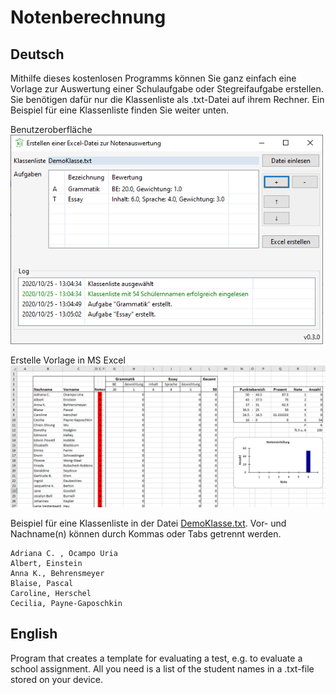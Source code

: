 # Notenberechnung

## Deutsch
Mithilfe dieses kostenlosen Programms können Sie ganz einfach eine Vorlage zur Auswertung einer Schulaufgabe oder Stegreifaufgabe erstellen.
Sie benötigen dafür nur die Klassenliste als .txt-Datei auf ihrem Rechner.
Ein Beispiel für eine Klassenliste finden Sie weiter unten.

Benutzeroberfläche<br>
<img src="Notenberechnung/images/GUI_v0.3.0.png" width="500" />

Erstelle Vorlage in MS Excel<br>
<img src="Notenberechnung/images/Excel_v0.3.0.png" width="700" />

Beispiel für eine Klassenliste in der Datei [DemoKlasse.txt](./Notenberechnung/DemoKlasse.txt). 
Vor- und Nachname(n) können durch Kommas oder Tabs getrennt werden.
```
Adriana C. , Ocampo Uria
Albert, Einstein
Anna K., Behrensmeyer
Blaise, Pascal
Caroline, Herschel
Cecilia, Payne-Gaposchkin
```


## English
Program that creates a template for evaluating a test, e.g. to evaluate a school assignment.
All you need is a list of the student names in a .txt-file stored on your device.
